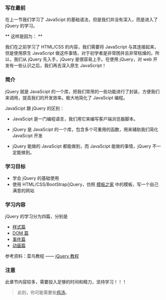 ### 写在最前

在上一节我们学习了 JavaScipt 的基础语法，但是我们并没有深入，而是进入了 jQuery 的学习。

** 这样是因为： **

我们在之前学习了 HTML/CSS 的内容，我们需要将 JavaScript 与其连接起来，但是使用原生 JavaScript 做这件事情，对于初学者是非常困并且非常枯燥的。所以，我们从 jQuery 先入手，jQuery 是很容易上手。在使用 jQuery，对 web 开发有一些认识之后，我们再去深入原生 JavaScript！

### 简介

jQuery 就是 JavaScipt 的一个库，把我们常用的一些功能进行了封装，方便我们来调用，提高我们的开发效率。极大地简化了 JavaScipt 编程。

JavaScipt 跟 jQuery 的区别：

* JavaScipt 是一门编程语言，我们用它来编写客户端浏览器脚本。

* jQuery 是 JavaScipt 的一个库，包含多个可重用的函数，用来辅助我们简化 JavaScipt 开发

* jQuery 能做的 JavaScipt 都能做到，而 JavaScipt 能做的事情，jQuery 不一定能做到。

### 学习目标

* 学会 jQuery 的基础使用
* 使用 HTML/CSS/BootStrap/jQuery，仿照 [模板之家](http://www.cssmoban.com/tags.asp?n=jquery) 中的模板，写一个自己满意的网站

### 学习内容

jQuery 的学习分为四篇，分别是

* [样式篇](https://www.imooc.com/learn/418)
* [DOM 篇](https://www.imooc.com/learn/530)
* [事件篇](https://www.imooc.com/learn/429)
* [动画篇](https://www.imooc.com/learn/430)

参考资料：菜鸟教程 —— [jQuery 教程](http://www.runoob.com/jquery/jquery-tutorial.html)

### 注意

此章节内容较多，需要投入足够的时间和精力，坚持学习！！！

> 此刻，你可能需要些[鸡汤](https://image.baidu.com/search/detail?z=0&ipn=d&word=%E9%B8%A1%E6%B1%A4&step_word=&hs=0&pn=0&spn=0&di=159213795180&pi=&tn=baiduimagedetail&is=0%2C0&istype=0&ie=utf-8&oe=utf-8&cs=144494683%2C1743317994&os=1561322755%2C3375387481&simid=0%2C0&adpicid=0&lpn=0&fm=&sme=&cg=&bdtype=0&simics=234681055%2C591042529&oriquery=&objurl=http%3A%2F%2Fimg.laozongyi.com%2Fportal%2F201606%2F01%2F170514mkhkkfdd0dy4r7f7.jpg&fromurl=ippr_z2C%24qAzdH3FAzdH3Fooo_z%26e3Bsw5z5g2yt_z%26e3Bv54AzdH3Fzi5g2ytAzdH3Fd9dnm0_z%26e3Bip4s&gsm=0&cardserver=1)。
